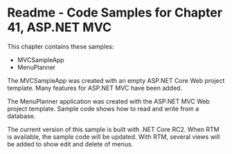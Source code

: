 # Readme - Code Samples for Chapter 41, ASP.NET MVCThis chapter contains these samples:* MVCSampleApp* MenuPlannerThe MVCSampleApp was created with an empty ASP.NET Core Web project template. Many features for ASP.NET MVC have been added.The MenuPlanner application was created with the ASP.NET MVC Web project template. Sample code shows how to read and write from a database.The current version of this sample is built with .NET Core RC2. When RTM is available, the sample code will be updated. With RTM, several views will be added to show edit and delete of menus.